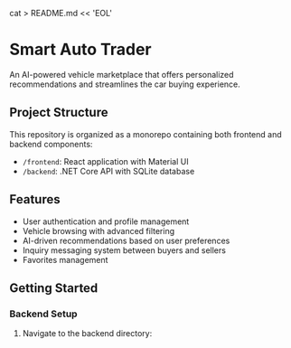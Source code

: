 cat > README.md << 'EOL'
# Smart Auto Trader

An AI-powered vehicle marketplace that offers personalized recommendations and streamlines the car buying experience.

## Project Structure

This repository is organized as a monorepo containing both frontend and backend components:

- `/frontend`: React application with Material UI
- `/backend`: .NET Core API with SQLite database

## Features

- User authentication and profile management
- Vehicle browsing with advanced filtering
- AI-driven recommendations based on user preferences
- Inquiry messaging system between buyers and sellers
- Favorites management

## Getting Started

### Backend Setup

1. Navigate to the backend directory: